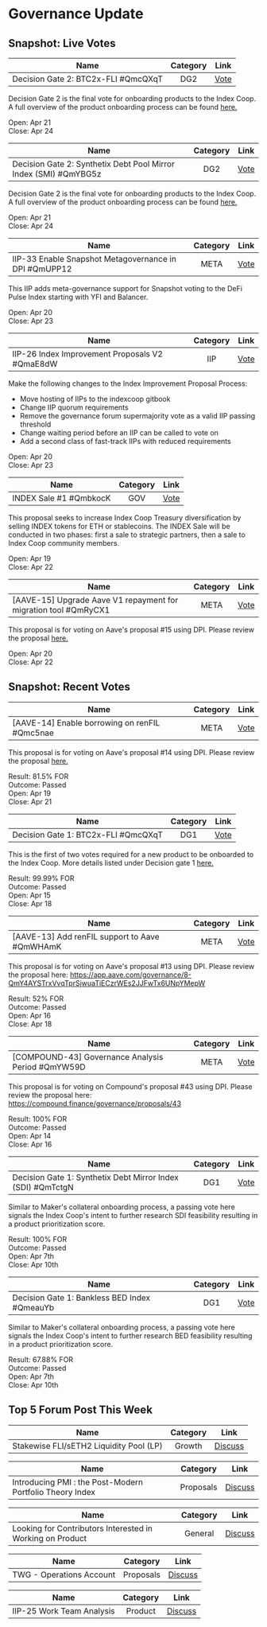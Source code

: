 # Governance Update

## Snapshot: Live Votes

| Name          | Category      | Link   |
| ------------- |:-------------:| :-----:|
| Decision Gate 2: BTC2x-FLI #QmcQXqT | DG2 | [Vote](https://snapshot.org/#/index/proposal/Qmc2DPHoKnyYxRjQfwbpbBngt5xHZrLBgkywGqZm7hHnEU) |

Decision Gate 2 is the final vote for onboarding products to the Index Coop. A full overview of the product onboarding process can be found [here.](https://docs.indexcoop.com/launching-new-products/product-onboarding-process)

Open: Apr 21\
Close: Apr 24

| Name          | Category      | Link   |
| ------------- |:-------------:| :-----:|
| Decision Gate 2: Synthetix Debt Pool Mirror Index (SMI) #QmYBG5z | DG2 | [Vote](https://snapshot.org/#/index/proposal/QmYBG5zerdSkC9TGwguy5biCS5h2cg49PQCHCukJqHmfE1) |

Decision Gate 2 is the final vote for onboarding products to the Index Coop. A full overview of the product onboarding process can be found [here.](https://docs.indexcoop.com/launching-new-products/product-onboarding-process)

Open: Apr 21\
Close: Apr 24

| Name          | Category      | Link   |
| ------------- |:-------------:| :-----:|
| IIP-33 Enable Snapshot Metagovernance in DPI #QmUPP12 | META | [Vote](https://snapshot.org/#/index/proposal/QmUPP126SvEUidcT7noCcLa4LSc3e7t3VkWLiD8EJ3vjUt) |

This IIP adds meta-governance support for Snapshot voting to the DeFi Pulse Index starting with YFI and Balancer.

Open: Apr 20\
Close: Apr 23

| Name          | Category      | Link   |
| ------------- |:-------------:| :-----:|
| IIP-26 Index Improvement Proposals V2 #QmaE8dW | IIP | [Vote](https://snapshot.org/#/index/proposal/QmaE8dWs4pgMcG8Fu4oxq8aGyveDxv6YVLJHiRVpiSnsfK) |

Make the following changes to the Index Improvement Proposal Process:

-   Move hosting of IIPs to the indexcoop gitbook
-   Change IIP quorum requirements
-   Remove the governance forum supermajority vote as a valid IIP passing threshold
-   Change waiting period before an IIP can be called to vote on
-   Add a second class of fast-track IIPs with reduced requirements

Open: Apr 20\
Close: Apr 23

| Name          | Category      | Link   |
| ------------- |:-------------:| :-----:|
| INDEX Sale #1 #QmbkocK | GOV | [Vote](https://snapshot.org/#/index/proposal/QmbkocKzcWsfysBSUKWhLYDoMgNhWudxXH58ntwN2XoqN3) |

This proposal seeks to increase Index Coop Treasury diversification by selling INDEX tokens for ETH or stablecoins. The INDEX Sale will be conducted in two phases: first a sale to strategic partners, then a sale to Index Coop community members.

Open: Apr 19\
Close: Apr 22

| Name          | Category      | Link   |
| ------------- |:-------------:| :-----:|
| [AAVE-15] Upgrade Aave V1 repayment for migration tool #QmRyCX1 | META | [Vote](https://snapshot.org/#/index/proposal/QmRyCX1DYp6s7aGXGMyPC45FX917vXYkZgksXg9fjo8GrP) |

This proposal is for voting on Aave's proposal #15 using DPI. Please review the proposal [here.](https://app.aave.com/governance/10-QmQyj7Drrk2NESFCSUs5EPjVaDRkfv7KAK5RkeH3gWzbvR)

Open: Apr 20\
Close: Apr 22


## Snapshot: Recent Votes

| Name          | Category      | Link   |
| ------------- |:-------------:| :-----:|
| [AAVE-14] Enable borrowing on renFIL #Qmc5nae | META | [Vote](https://snapshot.org/#/index/proposal/Qmc5naesmRQ36yYVc2U2jJPvykLqVg4BWfBZWbjC9mAjM7) |

This proposal is for voting on Aave's proposal #14 using DPI. Please review the proposal [here.](https://app.aave.com/governance/9-QmQJorQkaHfWV3JfEZFWXEaQxjdjoZ8BqdwXJjhLFh52AD)

Result: 81.5% FOR\
Outcome: Passed\
Open: Apr 19\
Close: Apr 21


| Name          | Category      | Link   |
| ------------- |:-------------:| :-----:|
| Decision Gate 1: BTC2x-FLI #QmcQXqT | DG1 | [Vote](https://snapshot.org/#/index/proposal/QmcQXqTYJVWv8v2eMXvmBMGkPc2pwbUdHA7763DQtXGsM9) |

This is the first of two votes required for a new product to be onboarded to the Index Coop. More details listed under Decision gate 1 [here.](https://docs.indexcoop.com/launching-new-products/product-onboarding-process)

Result: 99.99% FOR\
Outcome: Passed\
Open: Apr 15\
Close: Apr 18


| Name          | Category      | Link   |
| ------------- |:-------------:| :-----:|
| [AAVE-13] Add renFIL support to Aave #QmWHAmK | META | [Vote](https://snapshot.org/#/index/proposal/QmWHAmKhyLDPU1QmkGgfSGHn29247kNLqEmTFF5xCeEbvp) |

This proposal is for voting on Aave's proposal #13 using DPI. Please review the proposal here: <https://app.aave.com/governance/8-QmY4AYSTrxVvqTprSjwuaTiECzrWEs2JJFwTx6UNpYMepW>

Result: 52% FOR\
Outcome: Passed\
Open: Apr 16\
Close: Apr 18


| Name          | Category      | Link   |
| ------------- |:-------------:| :-----:|
| [COMPOUND-43] Governance Analysis Period #QmYW59D | META | [Vote](https://snapshot.org/#/index/proposal/QmYW59Dc9ZwBSGkjMRvfJ9d5s2gesrhr5tMRTTpEM3sMDa) |

This proposal is for voting on Compound's proposal #43 using DPI. Please review the proposal here: https://compound.finance/governance/proposals/43

Result: 100% FOR\
Outcome: Passed\
Open: Apr 14\
Close: Apr 16


| Name          | Category      | Link   |
| ------------- |:-------------:| :-----:|
| Decision Gate 1: Synthetix Debt Mirror Index (SDI) #QmTctgN | DG1 | [Vote](https://snapshot.org/#/index/proposal/QmTctgNNBg8zpbA6ZDhhMKnAfsC4x4dBRZwDPEaomCDXxr) |

Similar to Maker's collateral onboarding process, a passing vote here signals the Index Coop's intent to further research SDI feasibility resulting in a product prioritization score.

Result: 100% FOR\
Outcome: Passed\
Open: Apr 7th\
Close: Apr 10th

| Name          | Category      | Link   |
| ------------- |:-------------:| :-----:|
|  Decision Gate 1: Bankless BED Index #QmeauYb | DG1 | [Vote](https://snapshot.org/#/index/proposal/QmeauYbCZcfY6GwFvyFhFYDfTxzyMwLb2fTj5zcAFHyarY) |

Similar to Maker's collateral onboarding process, a passing vote here signals the Index Coop's intent to further research BED feasibility resulting in a product prioritization score.

Result: 67.88% FOR\
Outcome: Passed\
Open: Apr 7th\
Close: Apr 10th


## Top 5 Forum Post This Week

| Name          | Category      | Link   |
| ------------- |:-------------:| :-----:|
| Stakewise FLI/sETH2 Liquidity Pool (LP) | Growth | [Discuss](https://gov.indexcoop.com/t/stakewise-fli-seth2-liquidity-pool-lp/1237/10) |

| Name          | Category      | Link   |
| ------------- |:-------------:| :-----:|
| Introducing PMI : the Post-Modern Portfolio Theory Index | Proposals | [Discuss](https://gov.indexcoop.com/t/introducing-pmi-the-post-modern-portfolio-theory-index/1228/16) |

| Name          | Category      | Link   |
| ------------- |:-------------:| :-----:|
| Looking for Contributors Interested in Working on Product | General | [Discuss](https://gov.indexcoop.com/t/looking-for-contributors-interested-in-working-on-product/1264/8) |

| Name          | Category      | Link   |
| ------------- |:-------------:| :-----:|
| TWG - Operations Account| Proposals | [Discuss](https://gov.indexcoop.com/t/twg-operations-account/1289/5) |

| Name          | Category      | Link   |
| ------------- |:-------------:| :-----:|
| IIP-25 Work Team Analysis | Product | [Discuss](https://gov.indexcoop.com/t/iip-25-work-team-analysis/1236/5) |

